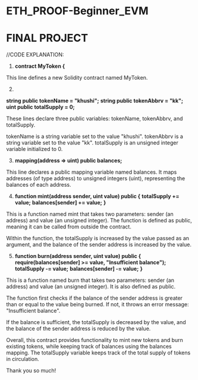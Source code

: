 # ETH_PROOF-Beginner_EVM
# FINAL PROJECT
//CODE EXPLANATION:

1. **contract MyToken {**

This line defines a new Solidity contract named MyToken.

2. 
**string public tokenName = "khushi";**
**string public tokenAbbrv = "kk";**
**uint public totalSupply = 0;**

These lines declare three public variables: tokenName, tokenAbbrv, and totalSupply.

tokenName is a string variable set to the value "khushi".
tokenAbbrv is a string variable set to the value "kk".
totalSupply is an unsigned integer variable initialized to 0.

3. **mapping(address => uint) public balances;**

This line declares a public mapping variable named balances. It maps addresses (of type 
address) to unsigned integers (uint), representing the balances of each address.

4. **function mint(address sender, uint value) public {**
    **totalSupply += value;**
    **balances[sender] += value;**
**}**

This is a function named mint that takes two parameters: sender (an address) and value (an 
unsigned integer). The function is defined as public, meaning it can be called from outside
the contract.

Within the function, the totalSupply is increased by the value passed as an argument, and 
the balance of the sender address is increased by the value.

5. **function burn(address sender, uint value) public {**
    **require(balances[sender] >= value, "Insufficient balance");**
    **totalSupply -= value;**
    **balances[sender] -= value;**
**}**

This is a function named burn that takes two parameters: sender (an address) and value (an 
unsigned integer). It is also defined as public.

The function first checks if the balance of the sender address is greater than or equal to 
the value being burned. If not, it throws an error message: "Insufficient balance".

If the balance is sufficient, the totalSupply is decreased by the value, and the balance 
of the sender address is reduced by the value.

Overall, this contract provides functionality to mint new tokens and burn existing tokens, 
while keeping track of balances using the balances mapping. The totalSupply variable keeps 
track of the total supply of tokens in circulation.

Thank you so much!


